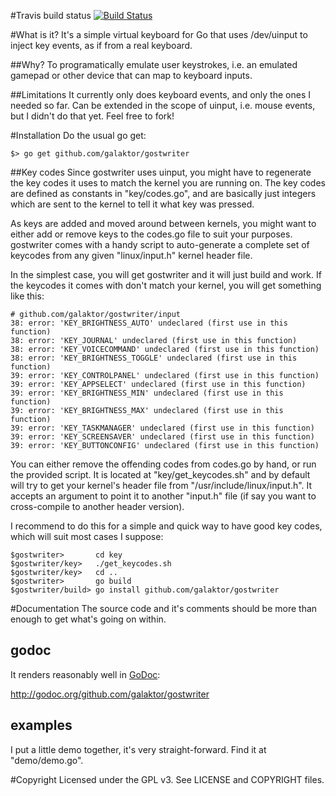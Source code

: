 #Travis build status
[![Build Status](https://travis-ci.org/galaktor/gostwriter.svg)](https://travis-ci.org/galaktor/gostwriter)

#What is it?
It's a simple virtual keyboard for Go that uses /dev/uinput to inject key events, as if from a real keyboard.

##Why?
To programatically emulate user keystrokes, i.e. an emulated gamepad or other device that can map to keyboard inputs.

##Limitations
It currently only does keyboard events, and only the ones I needed so far. Can be extended in the scope of uinput, i.e. mouse events, but I didn't do that yet. Feel free to fork!

#Installation
Do the usual go get:

    $> go get github.com/galaktor/gostwriter

##Key codes
Since gostwriter uses uinput, you might have to regenerate the key codes it uses to match the kernel you are running on. The key codes are defined as constants in "key/codes.go", and are basically just integers which are sent to the kernel to tell it what key was pressed.

As keys are added and moved around between kernels, you might want to either add or remove keys to the codes.go file to suit your purposes. gostwriter comes with a handy script to auto-generate a complete set of keycodes from any given "linux/input.h" kernel header file.

In the simplest case, you will get gostwriter and it will just build and work. If the keycodes it comes with don't match your kernel, you will get something like this:

    # github.com/galaktor/gostwriter/input
    38: error: 'KEY_BRIGHTNESS_AUTO' undeclared (first use in this function)
    38: error: 'KEY_JOURNAL' undeclared (first use in this function)
    38: error: 'KEY_VOICECOMMAND' undeclared (first use in this function)
    38: error: 'KEY_BRIGHTNESS_TOGGLE' undeclared (first use in this function)
    39: error: 'KEY_CONTROLPANEL' undeclared (first use in this function)
    39: error: 'KEY_APPSELECT' undeclared (first use in this function)
    39: error: 'KEY_BRIGHTNESS_MIN' undeclared (first use in this function)
    39: error: 'KEY_BRIGHTNESS_MAX' undeclared (first use in this function)
    39: error: 'KEY_TASKMANAGER' undeclared (first use in this function)
    39: error: 'KEY_SCREENSAVER' undeclared (first use in this function)
    39: error: 'KEY_BUTTONCONFIG' undeclared (first use in this function)

You can either remove the offending codes from codes.go by hand, or run the provided script. It is located at "key/get_keycodes.sh" and by default will try to get your kernel's header file from "/usr/include/linux/input.h". It accepts an argument to point it to another "input.h" file (if say you want to cross-compile to another header version).

I recommend to do this for a simple and quick way to have good key codes, which will suit most cases I suppose:

    $gostwriter>       cd key
    $gostwriter/key>   ./get_keycodes.sh
    $gostwriter/key>   cd ..
    $gostwriter>       go build
    $gostwriter/build> go install github.com/galaktor/gostwriter

#Documentation
The source code and it's comments should be more than enough to get what's going on within. 

## godoc
It renders reasonably well in [GoDoc](http://godoc.org/github.com/galaktor/gostwriter):

http://godoc.org/github.com/galaktor/gostwriter

## examples
I put a little demo together, it's very straight-forward. Find it at "demo/demo.go".



#Copyright
Licensed under the GPL v3. See LICENSE and COPYRIGHT files.
